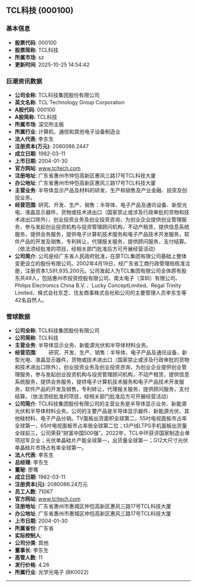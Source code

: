 ## TCL科技 (000100)

### 基本信息

- **股票代码**: 000100
- **股票简称**: TCL科技
- **所属市场**: sz
- **更新时间**: 2025-10-25 14:54:42

### 巨潮资讯数据

- **公司全称**: TCL科技集团股份有限公司
- **英文名称**: TCL Technology Group Corporation
- **A股代码**: 000100
- **A股简称**: TCL科技
- **所属市场**: 深交所主板
- **所属行业**: 计算机、通信和其他电子设备制造业
- **法人代表**: 李东生
- **注册资本(万元)**: 2080086.2447
- **成立日期**: 1982-03-11
- **上市日期**: 2004-01-30
- **官方网站**: www.tcltech.com
- **注册地址**: 广东省惠州市仲恺高新区惠风三路17号TCL科技大厦
- **办公地址**: 广东省惠州市仲恺高新区惠风三路17号TCL科技大厦
- **主营业务**: 半导体显示产品及材料的研发、生产和销售及产业金融、投资及创投业务。
- **经营范围**: 研究、开发、生产、销售：半导体、电子产品及通讯设备、新型光电、液晶显示器件，货物或技术进出口（国家禁止或涉及行政审批的货物和技术进出口除外），创业投资业务及创业投资咨询，为创业企业提供创业管理服务，参与发起创业投资机构与投资管理顾问机构，不动产租赁，提供信息系统服务，提供会务服务，提供电子计算机技术服务和电子产品技术开发服务，软件产品的开发及销售，专利转让，代理报关服务，提供顾问服务，支付结算。（依法须经批准的项目，经相关部门批准后方可开展经营活动）
- **公司简介**: 公司是经广东省人民政府批准，在原TCL集团有限公司基础上整体变更设立的股份有限公司。2002年4月19日，经广东省工商行政管理局核准注册，注册资本1,591,935,200元。公司发起人为TCL集团有限公司全体原有股东共49人，包括惠州市投资控股有限公司、南太电子（深圳）有限公司、Philips Electronics China B.V. 、Lucky ConceptLimited、Regal Trinity Limited、株式会社东芝、住友商事株式会社和公司的主要管理人员李东生等42名自然人。

### 雪球数据

- **公司全称**: TCL科技集团股份有限公司
- **公司简称**: TCL科技
- **主营业务**: 半导体显示业务、新能源光伏和半导体材料业务。
- **经营范围**: 　　研究、开发、生产、销售：半导体、电子产品及通讯设备、新型光电、液晶显示器件，货物或技术进出口（国家禁止或涉及行政审批的货物和技术进出口除外），创业投资业务及创业投资咨询，为创业企业提供创业管理服务，参与发起创业投资机构与投资管理顾问机构，不动产租赁，提供信息系统服务，提供会务服务，提供电子计算机技术服务和电子产品技术开发服务，软件产品的开发及销售，专利转让，代理报关服务，提供顾问服务，支付结算。（依法须经批准的项目，经相关部门批准后方可开展经营活动）
- **公司简介**: TCL科技集团股份有限公司的主营业务是半导体显示业务、新能源光伏和半导体材料业务。公司的主要产品是半导体显示器件、新能源光伏、其他硅材料、电子产品分销。TV面板出货面积全球第二，55吋电视面板市占率全球第一，65吋电视面板市占率居全球第二位；t3产线LTPS手机面板出货量全球前三，公司荣获“财富中国500强”。2022年，TCL中环获评国家制造业单项冠军企业；光伏单晶硅片产能全球第一，出货量全球第一；G12大尺寸光伏单晶硅片市场占有率全球第一。
- **法人代表**: 李东生
- **总经理**: 李东生
- **董秘**: 廖骞
- **成立日期**: 1982-03-11
- **注册资本(元)**: 2080086.24万元
- **员工人数**: 71067
- **官方网站**: www.tcltech.com
- **注册地址**: 广东省惠州市惠城区仲恺高新区惠风三路17号TCL科技大厦
- **办公地址**: 广东省惠州市惠城区仲恺高新区惠风三路17号TCL科技大厦
- **上市日期**: 2004-01-30
- **所属省份**: 广东省
- **实际控制人**: 
- **公司分类**: 其他
- **董事长**: 李东生
- **高管人数**: 11
- **发行价格**: 4.26
- **所属行业**: 光学光电子 (BK0022)

---